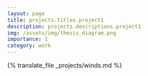 ```yaml
---
layout: page
title: projects.titles.project1
description: projects.descriptions.project1
img: /assets/img/thesis_diagram.png
importance: 1
category: work
---
```


{% translate_file _projects/winds.md %}
